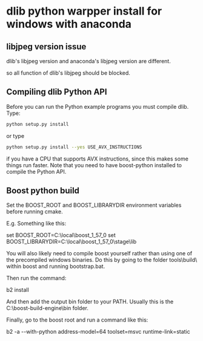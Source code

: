 # dlib python warpper install for windows with anaconda

## libjpeg version issue

dlib's libjpeg version and anaconda's libjpeg version are different.

so all function of dlib's libjpeg should be blocked.

## Compiling dlib Python API

Before you can run the Python example programs you must compile dlib. Type:

```bash
python setup.py install
```

or type

```bash
python setup.py install --yes USE_AVX_INSTRUCTIONS
```

if you have a CPU that supports AVX instructions, since this makes some things run faster.  Note that you need to have boost-python installed to compile the Python API.

## Boost python build

Set the BOOST_ROOT and BOOST_LIBRARYDIR environment variables before running cmake.

E.g.  Something like this:

   set BOOST_ROOT=C:\\local\\boost_1_57_0
   set BOOST_LIBRARYDIR=C:\\local\\boost_1_57_0\\stage\\lib

You will also likely need to compile boost yourself rather than using one of the precompiled 
windows binaries.  Do this by going to the folder tools\\build\\ within boost and running
bootstrap.bat.  

Then run the command:

   b2 install

And then add the output bin folder to your PATH.  Usually this is the C:\\boost-build-engine\\bin
folder. 

Finally, go to the boost root and run a command like this:

   b2 -a --with-python address-model=64 toolset=msvc runtime-link=static